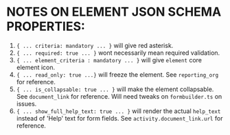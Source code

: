 # NOTES ON ELEMENT JSON SCHEMA PROPERTIES:

1. `{ ... criteria: mandatory ... }` will give red asterisk.
2. `{ ... required: true ... }` wont necessarily mean required validation.
3. `{ ... element_criteria : mandatory ... }` will give `element` core element icon.
4. `{ ... read_only: true ...}` will freeze the element. See `reporting_org` for reference.
5. `{ ... is_collapsable: true ... }` will make the element collapsable. See `document_link` for reference. Will need tweaks on `formbuilder.ts` on issues.
6. `{ ... show_full_help_text: true ... }` will render the actual `help_text` instead of 'Help' text for form fields. See `activity.document_link.url` for reference.
